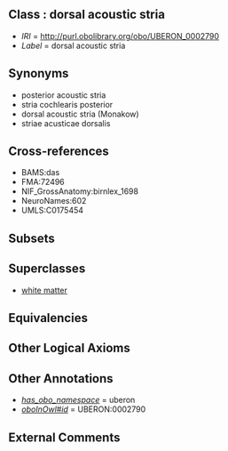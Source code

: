 
## Class : dorsal acoustic stria

 * *IRI* = http://purl.obolibrary.org/obo/UBERON_0002790
 * *Label* = dorsal acoustic stria

## Synonyms

 * posterior acoustic stria
 * stria cochlearis posterior
 * dorsal acoustic stria (Monakow)
 * striae acusticae dorsalis

## Cross-references

 * BAMS:das
 * FMA:72496
 * NIF_GrossAnatomy:birnlex_1698
 * NeuroNames:602
 * UMLS:C0175454

## Subsets


## Superclasses

 * [white matter](../../UBERON/16/UBERON_0002316.md)

## Equivalencies


## Other Logical Axioms


## Other Annotations

 * *[has_obo_namespace](../../ce/oboInOwl#hasOBONamespace.md)* = uberon
 * *[oboInOwl#id](../../id/oboInOwl#id.md)* = UBERON:0002790

## External Comments

